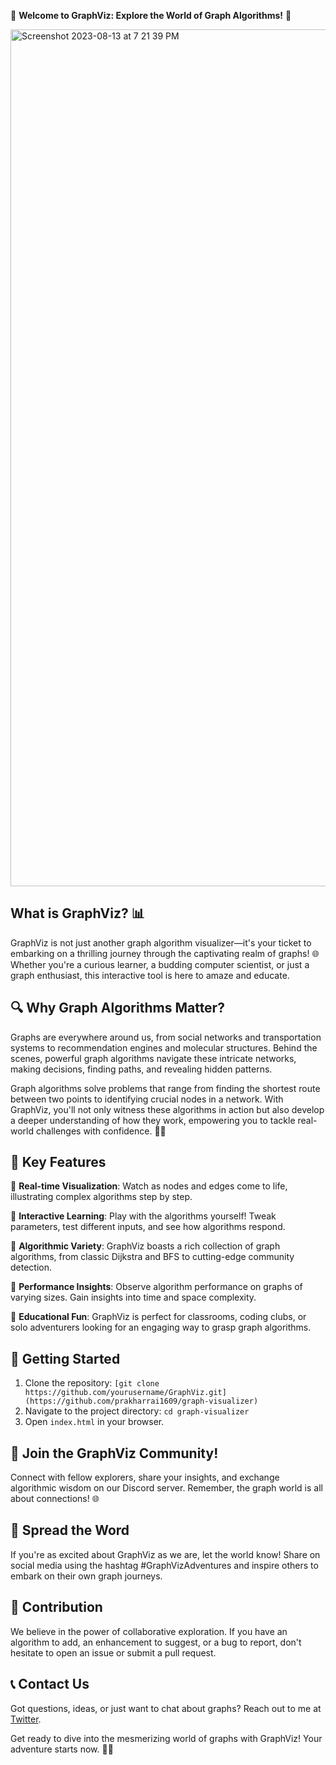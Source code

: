 🚀 **Welcome to GraphViz: Explore the World of Graph Algorithms!** 🌌

<img width="1371" alt="Screenshot 2023-08-13 at 7 21 39 PM" src="https://github.com/prakharrai1609/graph-visualizer/assets/58136319/73d52f8d-928f-429e-a51b-17db3a6eab70">

## What is GraphViz? 📊

GraphViz is not just another graph algorithm visualizer—it's your ticket to embarking on a thrilling journey through the captivating realm of graphs! 🌐 Whether you're a curious learner, a budding computer scientist, or just a graph enthusiast, this interactive tool is here to amaze and educate.

## 🔍 Why Graph Algorithms Matter?

Graphs are everywhere around us, from social networks and transportation systems to recommendation engines and molecular structures. Behind the scenes, powerful graph algorithms navigate these intricate networks, making decisions, finding paths, and revealing hidden patterns.

Graph algorithms solve problems that range from finding the shortest route between two points to identifying crucial nodes in a network. With GraphViz, you'll not only witness these algorithms in action but also develop a deeper understanding of how they work, empowering you to tackle real-world challenges with confidence. 🕵️‍♂️

## 🌈 Key Features

🔸 **Real-time Visualization**: Watch as nodes and edges come to life, illustrating complex algorithms step by step.

🔸 **Interactive Learning**: Play with the algorithms yourself! Tweak parameters, test different inputs, and see how algorithms respond.

🔸 **Algorithmic Variety**: GraphViz boasts a rich collection of graph algorithms, from classic Dijkstra and BFS to cutting-edge community detection.

🔸 **Performance Insights**: Observe algorithm performance on graphs of varying sizes. Gain insights into time and space complexity.

🔸 **Educational Fun**: GraphViz is perfect for classrooms, coding clubs, or solo adventurers looking for an engaging way to grasp graph algorithms.

## 🚗 Getting Started

1. Clone the repository: `[git clone https://github.com/yourusername/GraphViz.git](https://github.com/prakharrai1609/graph-visualizer)`
2. Navigate to the project directory: `cd graph-visualizer`
3. Open `index.html` in your browser.

## 🎉 Join the GraphViz Community!

Connect with fellow explorers, share your insights, and exchange algorithmic wisdom on our Discord server. Remember, the graph world is all about connections! 🌐

## 📣 Spread the Word

If you're as excited about GraphViz as we are, let the world know! Share on social media using the hashtag #GraphVizAdventures and inspire others to embark on their own graph journeys.

## 🙌 Contribution

We believe in the power of collaborative exploration. If you have an algorithm to add, an enhancement to suggest, or a bug to report, don't hesitate to open an issue or submit a pull request.

## 📞 Contact Us

Got questions, ideas, or just want to chat about graphs? Reach out to me at <a href="https://twitter.com/prakharrai1609">Twitter</a>.

Get ready to dive into the mesmerizing world of graphs with GraphViz! Your adventure starts now. 🌟🔗
